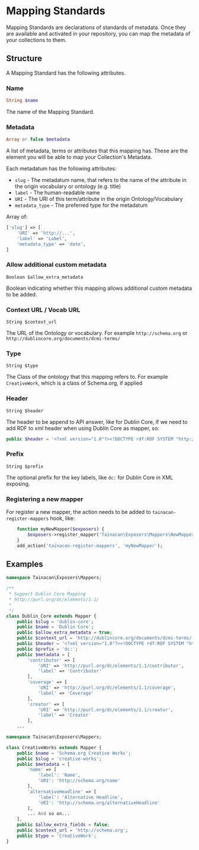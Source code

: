 # Mapping Standards

Mapping Standards are declarations of standards of metadata. Once they are available and activated in your repository, you can map the metadata of your collections to them.

## Structure

A Mapping Standard has the following attributes.

### Name

```php
String $name
```

The name of the Mapping Standard.

### Metadata

```php
Array or false $metadata
```

A list of metadata, terms or attributes that this mapping has. These are the element you will be able to map your Collection's Metadata.

Each metadatum has the following attributes:

- `slug` - The metadatum name, that refers to the name of the attribute in the origin vocabulary or ontology (e.g. title)
- `label` - The human-readable name
- `URI` - The URI of this term/attribute in the origin Ontology/Vocabulary
- `metadata_type` - The preferred type for the metadatum

Array of:

```php
['slug'] => [
	'URI' => 'http://...',
	'label' => 'Label',
	'metadata_type' => 'date',
]
```

### Allow additional custom metadata

    Boolean $allow_extra_metadata

Boolean indicating whether this mapping allows additional custom metadata to be added.

### Context URL / Vocab URL

    String $context_url

The URL of the Ontology or vocabulary. For example `http://schema.org` or `http://dublincore.org/documents/dcmi-terms/`

### Type

    String $type

The Class of the ontology that this mapping refers to. For example `CreativeWork`, which is a class of Schema.org, if applied

### Header

    String $header

The header to be append to API answer, like for Dublin Core, if we need to add RDF to xml header when using Dublin Core as mapper, so:

```php
public $header = '<?xml version="1.0"?><!DOCTYPE rdf:RDF SYSTEM "http://dublincore.org/2000/12/01-dcmes-xml-dtd.dtd"><rdf:RDF xmlns:rdf="http://www.w3.org/1999/02/22-rdf-syntax-ns#" xmlns:dc="http://purl.org/dc/elements/1.1/" ></rdf:RDF>';
```

### Prefix

    String $prefix

The optional prefix for the key labels, like `dc:` for Dublin Core in XML exposing.

### Registering a new mapper

For register a new mapper, the action needs to be added to `tainacan-register-mappers` hook, like:

```php
	function myNewMapper($exposers) {
		$exposers->register_mapper('Tainacan\Exposers\Mappers\NewMapper');
	}
	add_action('tainacan-register-mappers', 'myNewMapper');
```

## Examples

```php
namespace Tainacan\Exposers\Mappers;

/**
 * Support Dublin Core Mapping
 * http://purl.org/dc/elements/1.1/
 *
 */
class Dublin_Core extends Mapper {
	public $slug = 'dublin-core';
	public $name = 'Dublin Core';
	public $allow_extra_metadata = true;
	public $context_url = 'http://dublincore.org/documents/dcmi-terms/';
	public $header = '<?xml version="1.0"?><!DOCTYPE rdf:RDF SYSTEM "http://dublincore.org/2000/12/01-dcmes-xml-dtd.dtd"><rdf:RDF xmlns:rdf="http://www.w3.org/1999/02/22-rdf-syntax-ns#" xmlns:dc="http://purl.org/dc/elements/1.1/" ></rdf:RDF>';
	public $prefix = 'dc:';
	public $metadata = [
		'contributor' => [
			'URI' => 'http://purl.org/dc/elements/1.1/contributor',
			'label' => 'Contributor'
		],
		'coverage' => [
			'URI' => 'http://purl.org/dc/elements/1.1/coverage',
			'label' => 'Coverage'
		],
		'creator' => [
			'URI' => 'http://purl.org/dc/elements/1.1/creator',
			'label' => 'Creator'
		],
	...
```

```php
namespace Tainacan\Exposers\Mappers;

class CreativeWorks extends Mapper {
	public $name = 'Schema.org Creative Works';
	public $slug = 'creative-works';
	public $metadata = [
		'name' => [
			'label': 'Name',
			'URI': 'http://schema.org/name'
		],
		'alternativeHeadline' => [
			'label': 'Alternative Headline',
			'URI': 'http://schema.org/alternativeHeadline'
		],
		... And so on...
	],
	public $allow_extra_fields = false;
	public $context_url = 'http://schema.org';
	public $type = 'CreativeWork';
}
```
